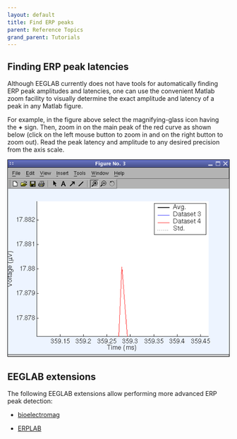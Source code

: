 ```yaml
---
layout: default
title: Find ERP peaks
parent: Reference Topics
grand_parent: Tutorials
---
```

Finding ERP peak latencies
--------------------------------

Although EEGLAB currently does not have tools for automatically finding
ERP peak amplitudes and latencies, one can use the convenient Matlab
zoom facility to visually determine the exact amplitude and latency of a
peak in any Matlab figure.

For example, in the figure above select the magnifying-glass icon having the **+** sign. Then, zoom in on the main peak of the red curve as shown below (click on the left mouse button to zoom in and on the right button to zoom out). Read the peak latency and amplitude to any desired precision from the axis scale.

![](/assets/images/Pop_comperp5.gif)

EEGLAB extensions
---------------
The following EEGLAB extensions allow performing more advanced ERP peak detection:

- [bioelectromag](sccn.ucsd.edu/eeglab/plugins/eeg_toolbox1.01.zip) 

- [ERPLAB](https://github.com/lucklab/erplab/releases)